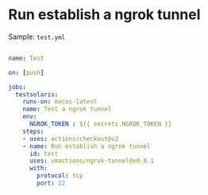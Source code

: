 # Run establish a ngrok tunnel


Sample: `test.yml`

```yml

name: Test

on: [push]

jobs:
  testsolaris:
    runs-on: macos-latest
    name: Test a ngrok tunnel
    env:
      NGROK_TOKEN : ${{ secrets.NGROK_TOKEN }}
    steps:
    - uses: actions/checkout@v2
    - name: Run establish a ngrok tunnel
      id: test
      uses: vmactions/ngrok-tunnel@v0.0.1
      with:
        protocol: tcp
        port: 22



```









